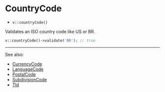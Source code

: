 # CountryCode

- `v::countryCode()`

Validates an ISO country code like US or BR.

```php
v::countryCode()->validate('BR'); // true
```

***
See also:

  * [CurrencyCode](CurrencyCode.md)
  * [LanguageCode](LanguageCode.md)
  * [PostalCode](PostalCode.md)
  * [SubdivisionCode](SubdivisionCode.md)
  * [Tld](Tld.md)

